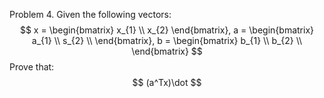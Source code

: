 Problem 4. Given the following vectors:
$$
x = \begin{bmatrix}
x_{1} \\
x_{2}
\end{bmatrix}, 
a = \begin{bmatrix}
a_{1} \\
s_{2} \\
\end{bmatrix}, 
b = \begin{bmatrix}
b_{1} \\
b_{2} \\
\end{bmatrix}
$$
Prove that:
$$
(a^Tx)\dot
$$